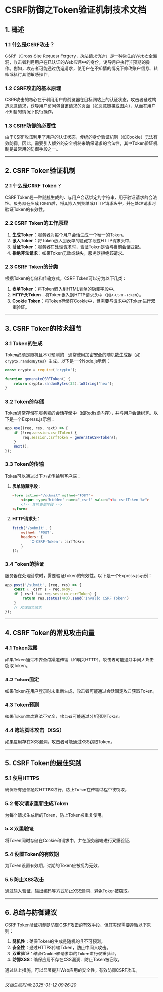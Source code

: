 # CSRF防御之Token验证机制技术文档

## 1. 概述

### 1.1 什么是CSRF攻击？
CSRF（Cross-Site Request Forgery，跨站请求伪造）是一种常见的Web安全漏洞，攻击者利用用户在已认证的Web应用中的身份，诱导用户执行非预期的操作。例如，攻击者可能通过伪造请求，使用户在不知情的情况下修改账户信息、转账或执行其他敏感操作。

### 1.2 CSRF攻击的基本原理
CSRF攻击的核心在于利用用户的浏览器在目标网站上的认证状态。攻击者通过构造恶意请求，诱导用户访问包含该请求的页面（如恶意链接或图片），从而在用户不知情的情况下执行操作。

### 1.3 CSRF防御的必要性
由于CSRF攻击利用了用户的认证状态，传统的身份验证机制（如Cookie）无法有效防御。因此，需要引入额外的安全机制来确保请求的合法性，其中Token验证机制是最常用的防御手段之一。

---

## 2. CSRF Token验证机制

### 2.1 什么是CSRF Token？
CSRF Token是一种随机生成的、与用户会话绑定的字符串，用于验证请求的合法性。服务器在生成Token后，将其嵌入到表单或HTTP请求头中，并在处理请求时验证Token的有效性。

### 2.2 CSRF Token的工作原理
1. **生成Token**：服务器为每个用户会话生成一个唯一的Token。
2. **嵌入Token**：将Token嵌入到表单的隐藏字段或HTTP请求头中。
3. **验证Token**：服务器在处理请求时，验证Token是否与当前会话匹配。
4. **拒绝非法请求**：如果Token无效或缺失，服务器拒绝该请求。

### 2.3 CSRF Token的分类
根据Token的存储和传输方式，CSRF Token可以分为以下几类：
1. **表单Token**：将Token嵌入到HTML表单的隐藏字段中。
2. **HTTP头Token**：将Token嵌入到HTTP请求头中（如`X-CSRF-Token`）。
3. **Cookie Token**：将Token存储在Cookie中，但需要与请求中的Token进行双重验证。

---

## 3. CSRF Token的技术细节

### 3.1 Token的生成
Token必须是随机且不可预测的，通常使用加密安全的随机数生成器（如`crypto.randomBytes`）生成。以下是一个Node.js示例：

```javascript
const crypto = require('crypto');

function generateCSRFToken() {
    return crypto.randomBytes(32).toString('hex');
}
```

### 3.2 Token的存储
Token通常存储在服务器的会话存储中（如Redis或内存），并与用户会话绑定。以下是一个Express.js示例：

```javascript
app.use((req, res, next) => {
    if (!req.session.csrfToken) {
        req.session.csrfToken = generateCSRFToken();
    }
    next();
});
```

### 3.3 Token的传输
Token可以通过以下方式传输到客户端：
1. **表单隐藏字段**：
    ```html
    <form action="/submit" method="POST">
        <input type="hidden" name="_csrf" value="<%= csrfToken %>">
        <!-- 其他表单字段 -->
    </form>
    ```
2. **HTTP请求头**：
    ```javascript
    fetch('/submit', {
        method: 'POST',
        headers: {
            'X-CSRF-Token': csrfToken
        }
    });
    ```

### 3.4 Token的验证
服务器在处理请求时，需要验证Token的有效性。以下是一个Express.js示例：

```javascript
app.post('/submit', (req, res) => {
    const { _csrf } = req.body;
    if (_csrf !== req.session.csrfToken) {
        return res.status(403).send('Invalid CSRF Token');
    }
    // 处理合法请求
});
```

---

## 4. CSRF Token的常见攻击向量

### 4.1 Token泄露
如果Token通过不安全的渠道传输（如明文HTTP），攻击者可能通过中间人攻击窃取Token。

### 4.2 Token固定
如果Token在用户登录时未重新生成，攻击者可能通过会话固定攻击获取Token。

### 4.3 Token预测
如果Token生成算法不安全，攻击者可能通过分析预测Token。

### 4.4 跨站脚本攻击（XSS）
如果应用存在XSS漏洞，攻击者可能通过XSS窃取Token。

---

## 5. CSRF Token的最佳实践

### 5.1 使用HTTPS
确保所有通信通过HTTPS进行，防止Token在传输过程中被窃取。

### 5.2 每次请求重新生成Token
为每个请求生成新的Token，防止Token被重复使用。

### 5.3 双重验证
将Token同时存储在Cookie和请求中，并在服务器端进行双重验证。

### 5.4 设置Token的有效期
为Token设置有效期，过期的Token应被视为无效。

### 5.5 防止XSS攻击
通过输入验证、输出编码等方式防止XSS漏洞，避免Token被窃取。

---

## 6. 总结与防御建议

CSRF Token验证机制是防御CSRF攻击的有效手段，但其实现需要遵循以下原则：
1. **随机性**：确保Token的生成是随机的且不可预测。
2. **安全性**：通过HTTPS传输Token，防止中间人攻击。
3. **双重验证**：结合Cookie和请求中的Token进行双重验证。
4. **防御XSS**：确保应用不存在XSS漏洞，防止Token被窃取。

通过以上措施，可以显著提升Web应用的安全性，有效防御CSRF攻击。

---

*文档生成时间: 2025-03-12 09:26:20*
